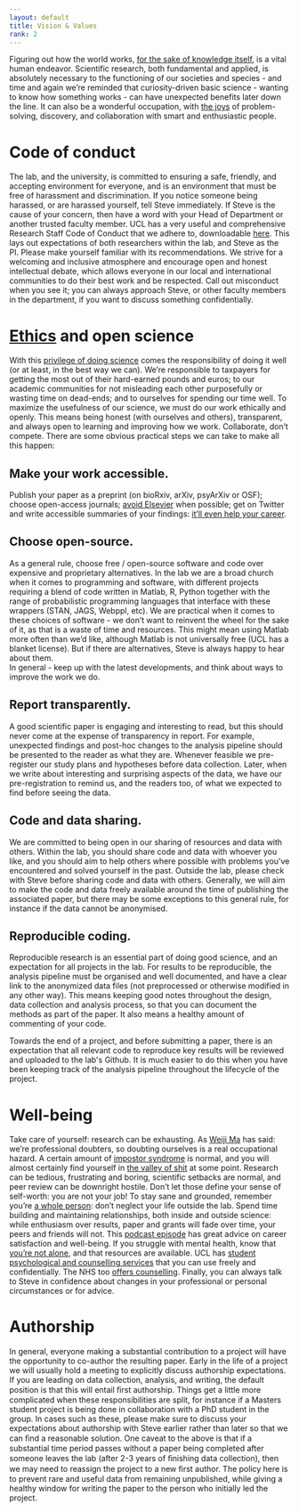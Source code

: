 ```yaml
---
layout: default
title: Vision & Values
rank: 2
---
```


Figuring out how the world works, [for the sake of knowledge itself](https://www.ias.edu/about/usefulness-useless-knowledge), is a vital human endeavor. Scientific research, both fundamental and applied, is absolutely necessary to the functioning of our societies and species - and time and again we’re reminded that curiosity-driven basic science - wanting to know how something works - can have unexpected benefits later down the line. It can also be a wonderful occupation, with [the joys](https://physicstoday.scitation.org/doi/full/10.1063/PT.3.3630) of problem-solving, discovery, and collaboration with smart and enthusiastic people. 

# Code of conduct

The lab, and the university, is committed to ensuring a safe, friendly, and accepting environment for everyone, and is an environment that must be free of harassment and discrimination. If you notice someone being harassed, or are harassed yourself, tell Steve immediately. If Steve is the cause of your concern, then have a word with your Head of Department or another trusted faculty member.
UCL has a very useful and comprehensive Research Staff Code of Conduct that we adhere to, downloadable [here](https://www.ucl.ac.uk/human-resources/sites/human-resources/files/code_of_practice_for_research_staff.pdf). This lays out expectations of both researchers within the lab, and Steve as the PI. Please make yourself familiar with its recommendations.
We strive for a welcoming and inclusive atmosphere and encourage open and honest intellectual debate, which allows everyone in our local and international communities to do their best work and be respected. Call out misconduct when you see it; you can always approach Steve, or other faculty members in the department, if you want to discuss something confidentially.

#  [Ethics](https://www.cmu.edu/dietrich/psychology/cognitiveaxon/documents/Verstynen_PES.pdf) and open science


With this [privilege of doing science](https://www.codykommers.com/post/57-nancy-kanwisher) comes the responsibility of doing it well (or at least, in the best way we can). We’re responsible to taxpayers for getting the most out of their hard-earned pounds and euros; to our academic communities for not misleading each other purposefully or wasting time on dead-ends; and to ourselves for spending our time well.
To maximize the usefulness of our science, we must do our work ethically and openly. This means being honest (with ourselves and others), transparent, and always open to learning and improving how we work. Collaborate, don’t compete.
There are some obvious practical steps we can take to make all this happen:

## Make your work accessible. 
Publish your paper as a preprint (on bioRxiv, arXiv, psyArXiv or OSF); choose open-access journals; [avoid Elsevier](https://www.talyarkoni.org/blog/2016/12/12/why-i-still-wont-review-for-or-publish-with-elsevier-and-think-you-shouldnt-either/) when possible; get on Twitter and write accessible summaries of your findings: [it’ll even help your career](http://dx.doi.org/10.7554/eLife.16800.001). 

## Choose open-source. 
As a general rule, choose free / open-source software and code over expensive and proprietary alternatives. In the lab we are a broad church when it comes to programming and software, with different projects requiring a blend of code written in Matlab, R, Python together with the range of probabilistic programming languages that interface with these wrappers (STAN, JAGS, Webppl, etc). We are practical when it comes to these choices of software - we don’t want to reinvent the wheel for the sake of it, as that is a waste of time and resources. This might mean using Matlab more often than we’d like, although Matlab is not universally free (UCL has a blanket license). But if there are alternatives, Steve is always happy to hear about them.  
In general - keep up with the latest developments, and think about ways to improve the work we do.

## Report transparently. 
A good scientific paper is engaging and interesting to read, but this should never come at the expense of transparency in report. For example, unexpected findings and post-hoc changes to the analysis pipeline should be presented to the reader as what they are. Whenever feasible we pre-register our study plans and hypotheses before data collection. Later, when we write about interesting and surprising aspects of the data, we have our pre-registration to remind us, and the readers too, of what we expected to find before seeing the data.  

## Code and data sharing.
We are committed to being open in our sharing of resources and data with others. Within the lab, you should share code and data with whoever you like, and you should aim to help others where possible with problems you've encountered and solved yourself in the past. Outside the lab, please check with Steve before sharing code and data with others. Generally, we will aim to make the code and data freely available around the time of publishing the associated paper, but there may be some exceptions to this general rule, for instance if the data cannot be anonymised.

## Reproducible coding. 
Reproducible research is an essential part of doing good science, and an expectation for all projects in the lab. For results to be reproducible, the analysis pipeline must be organised and well documented, and have a clear link to the anonymized data files (not preprocessed or otherwise modified in any other way). This means keeping good notes throughout the design, data collection and analysis process, so that you can document the methods as part of the paper. It also means a healthy amount of commenting of your code.

Towards the end of a project, and before submitting a paper, there is an expectation that all relevant code to reproduce key results will be reviewed and uploaded to the lab's Github. It is much easier to do this when you have been keeping track of the analysis pipeline throughout the lifecycle of the project.

# Well-being

Take care of yourself: research can be exhausting. As [Weiji Ma](https://www.cns.nyu.edu/events/growingupinscience/index.html) has said: we’re professional doubters, so doubting ourselves is a real occupational hazard. A certain amount of [impostor syndrome](https://medium.com/the-spike/why-scientists-feel-dumb-2ed0ac869b1f) is normal, and you will almost certainly find yourself in [the valley of shit](https://thesiswhisperer.com/2012/05/08/the-valley-of-shit/) at some point. Research can be tedious, frustrating and boring, scientific setbacks are normal, and peer review can be downright hostile. Don’t let those define your sense of self-worth: you are not your job!
To stay sane and grounded, remember you’re [a whole person](https://blogs.scientificamerican.com/guest-blog/the-awesomest-7-year-postdoc-or-how-i-learned-to-stop-worrying-and-love-the-tenure-track-faculty-life/): don’t neglect your life outside the lab. Spend time building and maintaining relationships, both inside and outside science: while enthusiasm over results, paper and grants will fade over time, your peers and friends will not. This [podcast episode](https://braininspired.co/podcast/100-1/) has great advice on career satisfaction and well-being.
If you struggle with mental health, know that [you’re not alone](https://www.advance-he.ac.uk/news-and-views/postgraduate-researchers-are-positive-about-their-experience-despite-high-anxiety), and that resources are available. UCL has [student psychological and counselling services](https://www.ucl.ac.uk/students/support-and-wellbeing/student-psychological-and-counselling-services) that you can use freely and confidentially. The NHS too [offers counselling](https://www.nhs.uk/service-search/find-a-psychological-therapies-service/). Finally, you can always talk to Steve in confidence about changes in your professional or personal circumstances or for advice.

# Authorship

In general, everyone making a substantial contribution to a project will have the opportunity to co-author the resulting paper. Early in the life of a project we will usually hold a meeting to explicitly discuss authorship expectations. If you are leading on data collection, analysis, and writing, the default position is that this will entail ﬁrst authorship. Things get a little more complicated when these responsibilities are split, for instance if a Masters student project is being done in collaboration with a PhD student in the group. In cases such as these, please make sure to discuss your expectations about authorship with Steve earlier rather than later so that we can ﬁnd a reasonable solution. One caveat to the above is that if a substantial time period passes without a paper being completed after someone leaves the lab (after 2-3 years of ﬁnishing data collection), then we may need to reassign the project to a new ﬁrst author. The policy here is to prevent rare and useful data from remaining unpublished, while giving a healthy window for writing the paper to the person who initially led the project.

